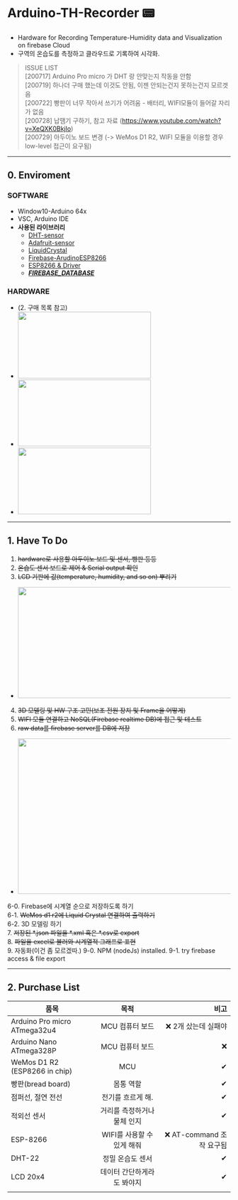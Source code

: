 # Arduino-TH-Recorder 📟  
- Hardware for Recording Temperature-Humidity data and Visualization on firebase Cloud  
- 구역의 온습도를 측정하고 클라우드로 기록하여 시각화.    

 > ISSUE LIST  
 > [200717] Arduino Pro micro 가 DHT 랑 안맞는지 작동을 안함  
 > [200719] 하나더 구매 했는데 이것도 안됨, 이젠 안되는건지 못하는건지 모르겟음  
 > [200722] 빵판이 너무 작아서 쓰기가 어려움 - 배터리, WIFI모듈이 들어갈 자리가 없음  
 > [200728] 납땜기 구하기, 참고 자료 (https://www.youtube.com/watch?v=XeQXK0BkjIo)  
 > [200729] 아두이노 보드 변경 (-> WeMos D1 R2, WIFI 모듈을 이용할 경우 low-level 접근이 요구됨)

--------------------------------------------------------    
## 0. Enviroment
### SOFTWARE
- Window10-Arduino 64x
- VSC, Arduino IDE  
- <b>사용된 라이브러리</b>  
  - [DHT-sensor](https://github.com/adafruit/DHT-sensor-library)         
  - [Adafruit-sensor](https://github.com/adafruit/Adafruit_Sensor)
  - [LiquidCrystal](https://github.com/fdebrabander/Arduino-LiquidCrystal-I2C-library)
  - [Firebase-ArudinoESP8266](https://github.com/FirebaseExtended/firebase-arduino)
  - [ESP8266 & Driver](http://blog.daum.net/rockjjy99/2453)
  - [<I>__FIREBASE_DATABASE__</I>](https://console.firebase.google.com/u/0/project/arduino-th-firebase/database/arduino-th-firebase/data)  
### HARDWARE
- (2. 구매 목록 참고)
- <img src="https://user-images.githubusercontent.com/26760693/88066284-8c7a7000-cba8-11ea-86d3-01b5af752ef0.jpg"  width="300" height="150">  
- <img src="https://user-images.githubusercontent.com/26760693/88080089-8b9e0a00-cbb9-11ea-8283-2d7a3851af7d.png"  width="300" height="150">  
- <img src="https://user-images.githubusercontent.com/26760693/88070811-10832680-cbae-11ea-8fa9-01a02a447c5f.png"  width="300" height="150">  

------------------ --------------------------------------    


## 1. Have To Do
1. ~~hardware로 사용할 아두이노 보드 및 센서, 빵판 등등~~  
2. ~~온습도 센서 보드로 제어 & Serial output 확인~~  
3. ~~LCD 기판에 값(temperature, humidity, and so on) 뿌리기~~  
*  <img src="https://user-images.githubusercontent.com/26760693/88080350-e9caed00-cbb9-11ea-97f4-aa4d692da0cf.jpg"  width="500" height="250">
4. ~~3D 모델링 및 HW 구조 고민(보조 전원 장치 및 Frame을 어떻게)~~  
5. ~~WIFI 모듈 연결하고 NoSQL(Firebase realtime DB)에 접근 및 테스트~~
6. ~~raw data를 firebase server를 DB에 저장~~  
*  <img src="https://user-images.githubusercontent.com/26760693/88939656-be36b980-d2c1-11ea-9d35-19902304468f.jpg" width="500" height="350">  
6-0.  Firebase에 시계열 순으로 저장하도록 하기  
6-1.  ~~WeMos d1 r2에 Liquid Crystal 연결하여 출력하기~~  
6-2.  3D 모델링 하기  
7. ~~저장된 \*.json 파일을 \*.xml 혹은 \*.csv로 export~~    
8. ~~파일을 excel로 불러와 시계열적 그래프로 표현~~  
9. 자동화(이건 좀 모르겠따.)
9-0. NPM (nodeJs) installed.
9-1. try firebase access & file export  

--------------------------------------------------------    

    
## 2. Purchase List
| 품목 | 목적 | 비고 |
|---|:---:|---:|
| Arduino Pro micro ATmega32u4 | MCU 컴퓨터 보드 | ❌ 2개 샀는데 실패야 |
| Arduino Nano ATmega328P | MCU 컴퓨터 보드 | ❌ |
| WeMos D1 R2 (ESP8266 in chip) | MCU | ✔ |
| 빵판(bread board) | 몸통 역할 | ✔ |
| 점퍼선, 절연 전선 | 전기를 흐르게 해. | ✔ |
| 적외선 센서 | 거리를 측정하거나 물체 인지 | ✔ |
| ESP-8266  | WIFI를 사용할 수 있게 해줘 | ❌ AT-command 조작 요구됨 |
| DHT-22 | 정밀 온습도 센서  | ✔ |
| LCD 20x4 | 데이터 간단하게라도 봐야지 | ✔ |
| | |
